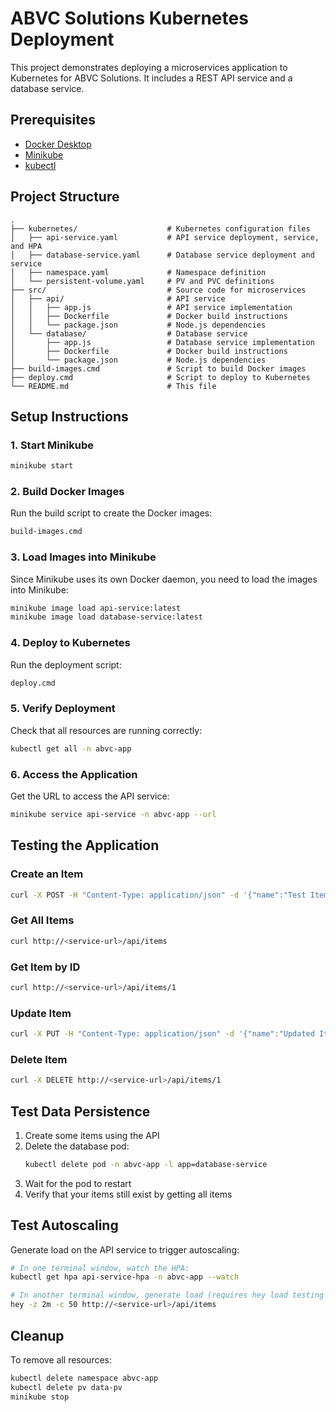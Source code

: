 # ABVC Solutions Kubernetes Deployment

This project demonstrates deploying a microservices application to Kubernetes for ABVC Solutions. It includes a REST API service and a database service.

## Prerequisites

- [Docker Desktop](https://www.docker.com/products/docker-desktop/)
- [Minikube](https://minikube.sigs.k8s.io/docs/start/)
- [kubectl](https://kubernetes.io/docs/tasks/tools/)

## Project Structure

```
.
├── kubernetes/                    # Kubernetes configuration files
│   ├── api-service.yaml           # API service deployment, service, and HPA
│   ├── database-service.yaml      # Database service deployment and service
│   ├── namespace.yaml             # Namespace definition
│   └── persistent-volume.yaml     # PV and PVC definitions
├── src/                           # Source code for microservices
│   ├── api/                       # API service
│   │   ├── app.js                 # API service implementation
│   │   ├── Dockerfile             # Docker build instructions
│   │   └── package.json           # Node.js dependencies
│   └── database/                  # Database service
│       ├── app.js                 # Database service implementation
│       ├── Dockerfile             # Docker build instructions
│       └── package.json           # Node.js dependencies
├── build-images.cmd               # Script to build Docker images
├── deploy.cmd                     # Script to deploy to Kubernetes
└── README.md                      # This file
```

## Setup Instructions

### 1. Start Minikube

```bash
minikube start
```

### 2. Build Docker Images

Run the build script to create the Docker images:

```bash
build-images.cmd
```

### 3. Load Images into Minikube

Since Minikube uses its own Docker daemon, you need to load the images into Minikube:

```bash
minikube image load api-service:latest
minikube image load database-service:latest
```

### 4. Deploy to Kubernetes

Run the deployment script:

```bash
deploy.cmd
```

### 5. Verify Deployment

Check that all resources are running correctly:

```bash
kubectl get all -n abvc-app
```

### 6. Access the Application

Get the URL to access the API service:

```bash
minikube service api-service -n abvc-app --url
```

## Testing the Application

### Create an Item

```bash
curl -X POST -H "Content-Type: application/json" -d '{"name":"Test Item","description":"This is a test item"}' http://<service-url>/api/items
```

### Get All Items

```bash
curl http://<service-url>/api/items
```

### Get Item by ID

```bash
curl http://<service-url>/api/items/1
```

### Update Item

```bash
curl -X PUT -H "Content-Type: application/json" -d '{"name":"Updated Item","description":"This is an updated item"}' http://<service-url>/api/items/1
```

### Delete Item

```bash
curl -X DELETE http://<service-url>/api/items/1
```

## Test Data Persistence

1. Create some items using the API
2. Delete the database pod:
   ```bash
   kubectl delete pod -n abvc-app -l app=database-service
   ```
3. Wait for the pod to restart
4. Verify that your items still exist by getting all items

## Test Autoscaling

Generate load on the API service to trigger autoscaling:

```bash
# In one terminal window, watch the HPA:
kubectl get hpa api-service-hpa -n abvc-app --watch

# In another terminal window, generate load (requires hey load testing tool):
hey -z 2m -c 50 http://<service-url>/api/items
```

## Cleanup

To remove all resources:

```bash
kubectl delete namespace abvc-app
kubectl delete pv data-pv
minikube stop
```
